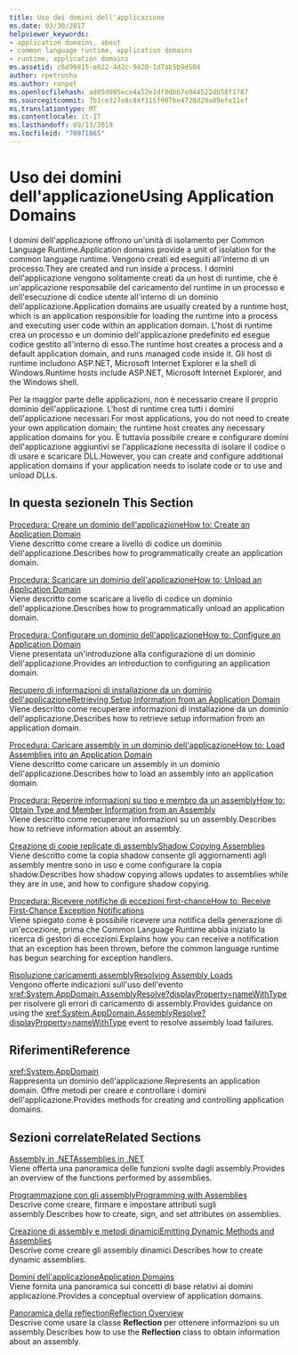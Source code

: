 ```yaml
---
title: Uso dei domini dell'applicazione
ms.date: 03/30/2017
helpviewer_keywords:
- application domains, about
- common language runtime, application domains
- runtime, application domains
ms.assetid: c6d99815-e022-4d2c-9420-1d7ab5b9d504
author: rpetrusha
ms.author: ronpet
ms.openlocfilehash: ad05d005ece4a52e2df0dbb7e044522db58f1787
ms.sourcegitcommit: 7b1ce327e8c84f115f007be4728d29a89efe11ef
ms.translationtype: MT
ms.contentlocale: it-IT
ms.lasthandoff: 09/13/2019
ms.locfileid: "70971865"
---
```

# <a name="using-application-domains"></a><span data-ttu-id="86236-102">Uso dei domini dell'applicazione</span><span class="sxs-lookup"><span data-stu-id="86236-102">Using Application Domains</span></span>
<span data-ttu-id="86236-103">I domini dell'applicazione offrono un'unità di isolamento per Common Language Runtime.</span><span class="sxs-lookup"><span data-stu-id="86236-103">Application domains provide a unit of isolation for the common language runtime.</span></span> <span data-ttu-id="86236-104">Vengono creati ed eseguiti all'interno di un processo.</span><span class="sxs-lookup"><span data-stu-id="86236-104">They are created and run inside a process.</span></span> <span data-ttu-id="86236-105">I domini dell'applicazione vengono solitamente creati da un host di runtime, che è un'applicazione responsabile del caricamento del runtime in un processo e dell'esecuzione di codice utente all'interno di un dominio dell'applicazione.</span><span class="sxs-lookup"><span data-stu-id="86236-105">Application domains are usually created by a runtime host, which is an application responsible for loading the runtime into a process and executing user code within an application domain.</span></span> <span data-ttu-id="86236-106">L'host di runtime crea un processo e un dominio dell'applicazione predefinito ed esegue codice gestito all'interno di esso.</span><span class="sxs-lookup"><span data-stu-id="86236-106">The runtime host creates a process and a default application domain, and runs managed code inside it.</span></span> <span data-ttu-id="86236-107">Gli host di runtime includono ASP.NET, Microsoft Internet Explorer e la shell di Windows.</span><span class="sxs-lookup"><span data-stu-id="86236-107">Runtime hosts include ASP.NET, Microsoft Internet Explorer, and the Windows shell.</span></span>  
  
 <span data-ttu-id="86236-108">Per la maggior parte delle applicazioni, non è necessario creare il proprio dominio dell'applicazione. L'host di runtime crea tutti i domini dell'applicazione necessari.</span><span class="sxs-lookup"><span data-stu-id="86236-108">For most applications, you do not need to create your own application domain; the runtime host creates any necessary application domains for you.</span></span> <span data-ttu-id="86236-109">È tuttavia possibile creare e configurare domini dell'applicazione aggiuntivi se l'applicazione necessita di isolare il codice o di usare e scaricare DLL.</span><span class="sxs-lookup"><span data-stu-id="86236-109">However, you can create and configure additional application domains if your application needs to isolate code or to use and unload DLLs.</span></span>  
  
## <a name="in-this-section"></a><span data-ttu-id="86236-110">In questa sezione</span><span class="sxs-lookup"><span data-stu-id="86236-110">In This Section</span></span>  
 [<span data-ttu-id="86236-111">Procedura: Creare un dominio dell'applicazione</span><span class="sxs-lookup"><span data-stu-id="86236-111">How to: Create an Application Domain</span></span>](../../../docs/framework/app-domains/how-to-create-an-application-domain.md)  
 <span data-ttu-id="86236-112">Viene descritto come creare a livello di codice un dominio dell'applicazione.</span><span class="sxs-lookup"><span data-stu-id="86236-112">Describes how to programmatically create an application domain.</span></span>  
  
 [<span data-ttu-id="86236-113">Procedura: Scaricare un dominio dell'applicazione</span><span class="sxs-lookup"><span data-stu-id="86236-113">How to: Unload an Application Domain</span></span>](../../../docs/framework/app-domains/how-to-unload-an-application-domain.md)  
 <span data-ttu-id="86236-114">Viene descritto come scaricare a livello di codice un dominio dell'applicazione.</span><span class="sxs-lookup"><span data-stu-id="86236-114">Describes how to programmatically unload an application domain.</span></span>  
  
 [<span data-ttu-id="86236-115">Procedura: Configurare un dominio dell'applicazione</span><span class="sxs-lookup"><span data-stu-id="86236-115">How to: Configure an Application Domain</span></span>](../../../docs/framework/app-domains/how-to-configure-an-application-domain.md)  
 <span data-ttu-id="86236-116">Viene presentata un'introduzione alla configurazione di un dominio dell'applicazione.</span><span class="sxs-lookup"><span data-stu-id="86236-116">Provides an introduction to configuring an application domain.</span></span>  
  
 [<span data-ttu-id="86236-117">Recupero di informazioni di installazione da un dominio dell'applicazione</span><span class="sxs-lookup"><span data-stu-id="86236-117">Retrieving Setup Information from an Application Domain</span></span>](../../../docs/framework/app-domains/retrieve-setup-information.md)  
 <span data-ttu-id="86236-118">Viene descritto come recuperare informazioni di installazione da un dominio dell'applicazione.</span><span class="sxs-lookup"><span data-stu-id="86236-118">Describes how to retrieve setup information from an application domain.</span></span>  
  
 [<span data-ttu-id="86236-119">Procedura: Caricare assembly in un dominio dell'applicazione</span><span class="sxs-lookup"><span data-stu-id="86236-119">How to: Load Assemblies into an Application Domain</span></span>](../../../docs/framework/app-domains/how-to-load-assemblies-into-an-application-domain.md)  
 <span data-ttu-id="86236-120">Viene descritto come caricare un assembly in un dominio dell'applicazione.</span><span class="sxs-lookup"><span data-stu-id="86236-120">Describes how to load an assembly into an application domain.</span></span>  
  
 [<span data-ttu-id="86236-121">Procedura: Reperire informazioni su tipo e membro da un assembly</span><span class="sxs-lookup"><span data-stu-id="86236-121">How to: Obtain Type and Member Information from an Assembly</span></span>](../reflection-and-codedom/get-type-member-information.md)  
 <span data-ttu-id="86236-122">Viene descritto come recuperare informazioni su un assembly.</span><span class="sxs-lookup"><span data-stu-id="86236-122">Describes how to retrieve information about an assembly.</span></span>  
  
 [<span data-ttu-id="86236-123">Creazione di copie replicate di assembly</span><span class="sxs-lookup"><span data-stu-id="86236-123">Shadow Copying Assemblies</span></span>](../../../docs/framework/app-domains/shadow-copy-assemblies.md)  
 <span data-ttu-id="86236-124">Viene descritto come la copia shadow consente gli aggiornamenti agli assembly mentre sono in uso e come configurare la copia shadow.</span><span class="sxs-lookup"><span data-stu-id="86236-124">Describes how shadow copying allows updates to assemblies while they are in use, and how to configure shadow copying.</span></span>  
  
 [<span data-ttu-id="86236-125">Procedura: Ricevere notifiche di eccezioni first-chance</span><span class="sxs-lookup"><span data-stu-id="86236-125">How to: Receive First-Chance Exception Notifications</span></span>](../../../docs/framework/app-domains/how-to-receive-first-chance-exception-notifications.md)  
 <span data-ttu-id="86236-126">Viene spiegato come è possibile ricevere una notifica della generazione di un'eccezione, prima che Common Language Runtime abbia iniziato la ricerca di gestori di eccezioni.</span><span class="sxs-lookup"><span data-stu-id="86236-126">Explains how you can receive a notification that an exception has been thrown, before the common language runtime has begun searching for exception handlers.</span></span>  
  
 [<span data-ttu-id="86236-127">Risoluzione caricamenti assembly</span><span class="sxs-lookup"><span data-stu-id="86236-127">Resolving Assembly Loads</span></span>](../../standard/assembly/resolve-loads.md)  
 <span data-ttu-id="86236-128">Vengono offerte indicazioni sull'uso dell'evento <xref:System.AppDomain.AssemblyResolve?displayProperty=nameWithType> per risolvere gli errori di caricamento di assembly.</span><span class="sxs-lookup"><span data-stu-id="86236-128">Provides guidance on using the <xref:System.AppDomain.AssemblyResolve?displayProperty=nameWithType> event to resolve assembly load failures.</span></span>  
  
## <a name="reference"></a><span data-ttu-id="86236-129">Riferimenti</span><span class="sxs-lookup"><span data-stu-id="86236-129">Reference</span></span>  
 <xref:System.AppDomain>  
 <span data-ttu-id="86236-130">Rappresenta un dominio dell'applicazione.</span><span class="sxs-lookup"><span data-stu-id="86236-130">Represents an application domain.</span></span> <span data-ttu-id="86236-131">Offre metodi per creare e controllare i domini dell'applicazione.</span><span class="sxs-lookup"><span data-stu-id="86236-131">Provides methods for creating and controlling application domains.</span></span>  
  
## <a name="related-sections"></a><span data-ttu-id="86236-132">Sezioni correlate</span><span class="sxs-lookup"><span data-stu-id="86236-132">Related Sections</span></span>  
 [<span data-ttu-id="86236-133">Assembly in .NET</span><span class="sxs-lookup"><span data-stu-id="86236-133">Assemblies in .NET</span></span>](../../standard/assembly/index.md)  
 <span data-ttu-id="86236-134">Viene offerta una panoramica delle funzioni svolte dagli assembly.</span><span class="sxs-lookup"><span data-stu-id="86236-134">Provides an overview of the functions performed by assemblies.</span></span>  
  
 [<span data-ttu-id="86236-135">Programmazione con gli assembly</span><span class="sxs-lookup"><span data-stu-id="86236-135">Programming with Assemblies</span></span>](../../standard/assembly/program.md)  
 <span data-ttu-id="86236-136">Descrive come creare, firmare e impostare attributi sugli assembly.</span><span class="sxs-lookup"><span data-stu-id="86236-136">Describes how to create, sign, and set attributes on assemblies.</span></span>  
  
 [<span data-ttu-id="86236-137">Creazione di assembly e metodi dinamici</span><span class="sxs-lookup"><span data-stu-id="86236-137">Emitting Dynamic Methods and Assemblies</span></span>](../../../docs/framework/reflection-and-codedom/emitting-dynamic-methods-and-assemblies.md)  
 <span data-ttu-id="86236-138">Descrive come creare gli assembly dinamici.</span><span class="sxs-lookup"><span data-stu-id="86236-138">Describes how to create dynamic assemblies.</span></span>  
  
 [<span data-ttu-id="86236-139">Domini dell'applicazione</span><span class="sxs-lookup"><span data-stu-id="86236-139">Application Domains</span></span>](../../../docs/framework/app-domains/application-domains.md)  
 <span data-ttu-id="86236-140">Viene fornita una panoramica sui concetti di base relativi ai domini applicazione.</span><span class="sxs-lookup"><span data-stu-id="86236-140">Provides a conceptual overview of application domains.</span></span>  
  
 [<span data-ttu-id="86236-141">Panoramica della reflection</span><span class="sxs-lookup"><span data-stu-id="86236-141">Reflection Overview</span></span>](../../../docs/framework/reflection-and-codedom/reflection.md)  
 <span data-ttu-id="86236-142">Descrive come usare la classe **Reflection** per ottenere informazioni su un assembly.</span><span class="sxs-lookup"><span data-stu-id="86236-142">Describes how to use the **Reflection** class to obtain information about an assembly.</span></span>
